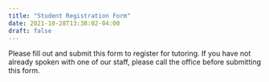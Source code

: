 ```yaml
---
title: "Student Registration Form"
date: 2021-10-28T13:38:02-04:00
draft: false
---
```


Please fill out and submit this form to register for tutoring. If you have not already spoken with one of our staff, please call the office before submitting this form.